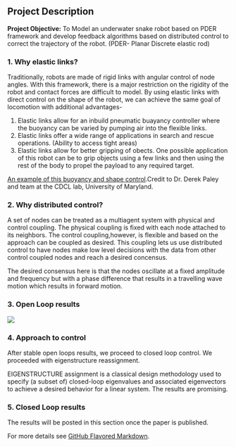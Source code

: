 ## Project Description

**Project Objective:** To Model an underwater snake robot based on PDER framework and develop feedback algorithms based on distributed control to correct the trajectory of the robot.
(PDER- Planar Discrete elastic rod)

### 1. Why elastic links?

Traditionally, robots are made of rigid links with angular control of node angles. With this framework, there is a major restriction on the 
rigidity of the robot and contact forces are difficult to model. 
By using elastic links with direct control on the shape of the robot, we can achieve the same goal of locomotion with additional advantages-
1. Elastic links allow for an inbuild pneumatic buayancy controller where the buoyancy can be varied by pumping air into the flexible   links.
2. Elastic links offer a wide range of applications in search and rescue operations. (Ability to access tight areas)
3. Elastic links allow for better gripping of obects. One possible application of this robot can be to grip objects using a few links and then using the rest of the body to propel the payload to any required target.

[An example of this buoyancy and shape control](https://youtu.be/1sJJOY3BnEQ).Credit to Dr. Derek Paley and team at the CDCL lab, University of Maryland.


### 2. Why distributed control?

A set of nodes can be treated as a multiagent system with physical and control coupling. The physical coupling is fixed with each node attached to its neighbors. The control coupling,however, is flexible and based on the approach can be coupled as desired. This coupling lets us use distributed control to have nodes make low level decisions with the data from other control coupled nodes and reach a desired concensus.

The desired consensus here is that the nodes oscillate at a fixed amplitude and frequency but with a phase difference that results in a travelling wave motion which results in forward motion.

### 3. Open Loop results

<img src="images/dummy_thumbnail.jpg?raw=true"/>

### 4. Approach to control

After stable open loops results, we proceed to closed loop control. We proceeded with eigenstructure reassignment.

EIGENSTRUCTURE assignment is a classical design methodology used to specify (a subset of) closed-loop eigenvalues and associated eigenvectors to achieve a desired behavior for a linear system. The results are promising.

### 5. Closed Loop results

The results will be posted in this section once the paper is published.

For more details see [GitHub Flavored Markdown](https://guides.github.com/features/mastering-markdown/).
